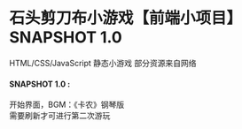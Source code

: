 # 石头剪刀布小游戏【前端小项目】 SNAPSHOT 1.0
HTML/CSS/JavaScript 静态小游戏
部分资源来自网络
#### SNAPSHOT 1.0 : 
开始界面，BGM：《卡农》钢琴版<br>
需要刷新才可进行第二次游玩
